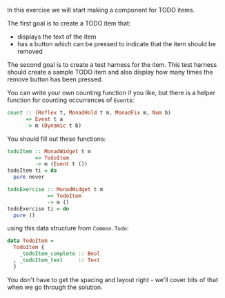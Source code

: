 In this exercise we will start making a component for TODO items.

The first goal is to create a TODO item that:

- displays the text of the item
- has a button which can be pressed to indicate that the item should be removed

The second goal is to create a test harness for the item.
This test harness should create a sample TODO item and also display how many times the remove button has been pressed.

You can write your own counting function if you like, but there is a helper function for counting occurrences of `Event`s:
```haskell
count :: (Reflex t, MonadHold t m, MonadFix m, Num b) 
      => Event t a 
      -> m (Dynamic t b)
```

You should fill out these functions:

```haskell
todoItem :: MonadWidget t m
         => TodoItem
         -> m (Event t ())
todoItem ti = do
  pure never

todoExercise :: MonadWidget t m
             => TodoItem 
             -> m ()
todoExercise ti = do
  pure ()
```
using this data structure from `Common.Todo`:
```haskell
data TodoItem =
  TodoItem {
    _todoItem_complete :: Bool
  , _todoItem_text     :: Text
  }
```

You don't have to get the spacing and layout right - we'll cover bits of that when we go through the solution.
